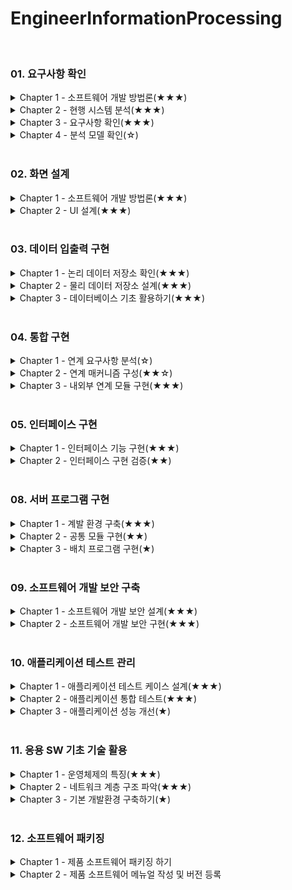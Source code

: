 # EngineerInformationProcessing
<br>

### 01. 요구사항 확인
<details>
<summary>Chapter 1 - 소프트웨어 개발 방법론(★★★)</summary>

- SDLC 모델 종류
- 소프트웨어 개발방법론
- 애자일
- 비용산정 모형
- 일정관리 모델
</details>

<details>
<summary>Chapter 2 - 현행 시스템 분석(★★★)</summary>

- 소프트웨어 아키텍처
- 소프트웨어 아키텍처 4+1 뷰
- 소프트웨어 아키텍처 패턴 유형
- 소프트웨어 아키텍처 비용 평가 모델 종류
- 디자인 패턴
</details>

<details>
<summary>Chapter 3 - 요구사항 확인(★★★)</summary>

- 요구사항
- 요구사항 개발 단계(도분명확)
</details>

<details>
<summary>Chapter 4 - 분석 모델 확인(☆)</summary>

-
</details>
<br>

  
### 02. 화면 설계
<details>
<summary>Chapter 1 - 소프트웨어 개발 방법론(★★★)</summary>

- UI 유형
- UI 설계 원칙 / 직유학유
- UI 품질 요구사항 / 기신사효유이
- UI 개발을 위한 주요 기법
- UI 화면 설계
</details>

<details>
<summary>Chapter 2 - UI 설계(★★★)</summary>

- UML(Unified Modeling Language)
- UML 다이어그램
- UI 시나리오 문서의 작성 요건(완일이가 추수)
</details>
<br>


### 03. 데이터 입출력 구현
<details>
<summary>Chapter 1 - 논리 데이터 저장소 확인(★★★)</summary>

- 데이터 모델
- 데이터 모델 절차
- 논리 데이터 모델 종류
- 관계 대수 / 관계 해석 (대절 해비)
- 관계 데이터 모델
- 개체-관계(E-R) 모델
- 정규화(Nomalization)
- 이상 현상(Anomaly)
- 반 정규화(De-Normalization)
</details>

<details>
<summary>Chapter 2 - 물리 데이터 저장소 설계(★★★)</summary>

- 물리 데이터 모델링
- 참조무결성 제약조건
- 인덱스 / 뷰 / 클러스터
- 파티션(Partition)의 종류
</details>

<details>
<summary>Chapter 3 - 데이터베이스 기초 활용하기(★★★)</summary>

- 데이터베이스 정의
- 데이터베이스 특성
- DBMS
- DBMS 유형
- 빅데이터
- NoSQL
- 시맨틱 웹(Semantic Web)
- 온톨로지(Ontology)
- 데이터 마이닝(Data Minning)
- 데이터 마이닝 주요기법
</details>
<br>


### 04. 통합 구현
<details>
<summary>Chapter 1 - 연계 요구사항 분석(☆)</summary>


</details>

<details>
<summary>Chapter 2 - 연계 매커니즘 구성(★★☆)</summary>


</details>

<details>
<summary>Chapter 3 - 내외부 연계 모듈 구현(★★★)</summary>


</details>
<br>


### 05. 인터페이스 구현
<details>
<summary>Chapter 1 - 인터페이스 기능 구현(★★★)</summary>


</details>

<details>
<summary>Chapter 2 - 인터페이스 구현 검증(★★)</summary>


</details>
<br>


### 08. 서버 프로그램 구현
<details>
<summary>Chapter 1 - 계발 환경 구축(★★★)</summary>

- 개발 도구(빌구테형)
- 서버 하드웨어 개발 환경
- 소프트웨어 개발 환경
- 형상 관리
- 소프트웨어 형상 관리 도구
</details>

<details>
<summary>Chapter 2 - 공통 모듈 구현(★★)</summary>

- 모듈
- 모듈화
- 응집도(Cohesion) (우논시절교순기)
- 결합도(Coupling) (내공외제스자)
- 공통 모듈 구현 절차
- 팬인(Fan-In) / 팬 아웃(Fan-Out)
</details>

<details>
<summary>Chapter 3 - 배치 프로그램 구현(★)</summary>

- 배치 프로그램
- 배치 스케줄러
</details>
<br>


### 09. 소프트웨어 개발 보안 구축
<details>
<summary>Chapter 1 - 소프트웨어 개발 보안 설계(★★★)</summary>

- SW 개발 보안의 3대 요소
- DoS 공격 종류
- DDoS 공격 도구
- DRDoS(Distributed Refleection DoS)
- 애플리케이션 공격
- 네트워크 공격
- 시스템 보안 위협
- 보안 관련 용어
- 접근 통제 기법
- 서버 접근 통제 유형
- 인증 기술 유형
- 접근 통제 보호 모델
- 암호 알고리즘
- 양방향 (대비 비공)
- 일방향
- 프로토콜
</details>

<details>
<summary>Chapter 2 - 소프트웨어 개발 보안 구현(★★★)</summary>

- 입력 데이터 검증 및 표현 취약점
- 네트워크 보안 솔루션
- 시스템 보안 솔루션
- 콘텐츠 유출 방지 솔루션
- 비즈니스 연속성 계획 (BCP; Busniess Continuity Plan)
- DRS의 유형
</details>
<br>


### 10. 애플리케이션 테스트 관리
<details>
<summary>Chapter 1 - 애플리케이션 테스트 케이스 설계(★★★)</summary>

- 소프트웨어 테스트 원리
- 테스트 시각에 따른 분류
- 테스트 목적에 따른 분류 (회안성 구회병)
- 성능 테스트 상세 유형(부스스내)
- 테스트 종류에 따른 분류
- 정적 테스트
- 동적 테스트
- 화이트박스 테스트(구조 기반 테스트)
- 블랙박스 테스트(명세 기반 테스트)
- 경험 기반 테스트
- 테스트 오라클
</details>

<details>
<summary>Chapter 2 - 애플리케이션 통합 테스트(★★★)</summary>

- 테스트 레벨 종류
- 단위 테스트
- 통합 테스트
- 인수 테스트
- 테스트 자동화 도구
- 테스트 하네스
- 결함 분석 방법
- 결함 심각도(치주 보경단)
- 결함 우선순위
</details>

<details>
<summary>Chapter 3 - 애플리케이션 성능 개선(★)</summary>

- 애플리케이션 성능 측정 지표
- 데이터베이스 관련 성능 저하 원인
- 베드 코드
- 클린 코드
- 소스 코드 품질분석 도구
- 리팩토링
</details>
<br>


### 11. 응용 SW 기초 기술 활용
<details>
<summary>Chapter 1 - 운영체제의 특징(★★★)</summary>


</details>

<details>
<summary>Chapter 2 - 네트워크 계층 구조 파악(★★★)</summary>


</details>

<details>
<summary>Chapter 3 - 기본 개발환경 구축하기(★)</summary>


</details>
<br>


### 12. 소프트웨어 패키징
<details>
<summary>Chapter 1 - 제품 소프트웨어 패키징 하기</summary>


</details>
<details>
<summary>Chapter 2 - 제품 소프트웨어 메뉴얼 작성 및 버전 등록</summary>


</details>
